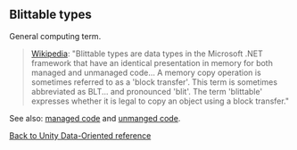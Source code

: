 ## Blittable types

General computing term.

> [Wikipedia](https://en.wikipedia.org/wiki/Blittable_types): "Blittable types are data types in the Microsoft .NET framework that have an identical presentation in memory for both managed and unmanaged code… A memory copy operation is sometimes referred to as a 'block transfer'. This term is sometimes abbreviated as BLT... and pronounced 'blit'. The term 'blittable' expresses whether it is legal to copy an object using a block transfer."

See also: [managed code](managed_code.md) and [unmanged code](unmanaged_code.md).

[Back to Unity Data-Oriented reference](reference.md)